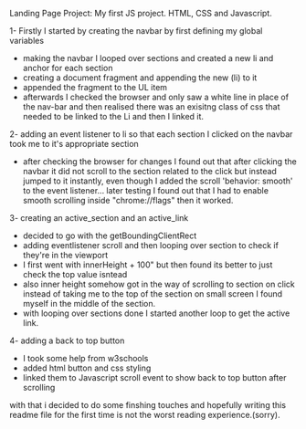 Landing Page Project: My first JS project.
HTML, CSS and Javascript.

1- Firstly I started by creating the navbar by first defining my global variables 
  - making the navbar I looped over sections and created a new li and anchor for each section
  - creating a document fragment and appending the new (li) to it 
  - appended the fragment to the UL item 
  - afterwards I checked the browser and only saw a white line in place of the nav-bar and then realised there was an exisitng class of css that needed to be linked to the Li and then I linked it.
  
2- adding an event listener to li so that each section I clicked on the navbar took me to it's appropriate section
  - after checking the browser for changes I found out that after clicking the navbar it did not scroll to the section related to the click but instead jumped to it instantly, even though I added the scroll 'behavior: smooth' to the event listener... later testing I found out that I had to enable smooth scrolling inside "chrome://flags" then it worked.

3- creating an active_section and an active_link
  - decided to go with the getBoundingClientRect 
  - adding eventlistener scroll and then looping over section to check if they're in the viewport
  - I first went with innerHeight + 100" but then found its better to just check the top value isntead
  - also inner height somehow got in the way of scrolling to section on click instead of taking me to the top of the section on small screen I found myself in the middle of the section.
  - with looping over sections done I started another loop to get the active link.

4- adding a back to top button
  - I took some help from w3schools
  - added html button and css styling
  - linked them to Javascript scroll event to show back to top button after scrolling 
  
  with that i decided to do some finshing touches and hopefully writing this readme file for the first time is not the worst reading experience.(sorry).
